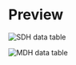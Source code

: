 # Preview
![SDH data table](https://github.com/AndyJangGT/Robot/assets/62916560/4a200777-6479-4b07-a64e-11f4a49f44f4)

![MDH data table](https://github.com/AndyJangGT/Robot/assets/62916560/ce065b6e-1203-4938-b807-b08a5f1410a1)




